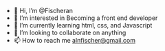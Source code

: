 - 👋 Hi, I’m @Fischeran
- 👀 I’m interested in Becoming a front end developer
- 🌱 I’m currently learning html, css, and Javascript
- 💞️ I’m looking to collaborate on anything
- 📫 How to reach me alnfischer@gmail.com

<!---
Fischeran/Fischeran is a ✨ special ✨ repository because its `README.md` (this file) appears on your GitHub profile.
You can click the Preview link to take a look at your changes.
--->

